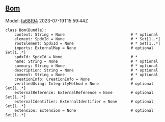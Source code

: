 ## [Bom](https://github.com/spdx/spdx-3-model/blob/main/model/Core/Classes/Bom.md)
Model: [fa68f94](https://github.com/spdx/spdx-3-model/commit/fa68f942ae1a0d0e8f05df6526f147cbe64183ed) 2023-07-19T15:59:44Z
```
class Bom(Bundle):
    context: String = None                             # * optional 
    element: SpdxId = None                             # * Set[1..*]
    rootElement: SpdxId = None                         # * Set[1..*]
    imports: ExternalMap = None                        # optional Set[1..*]
    spdxId: SpdxId = None                              # * 
    name: String = None                                # * optional 
    summary: String = None                             # * optional 
    description: String = None                         # * optional 
    comment: String = None                             # * optional 
    creationInfo: CreationInfo = None                  # 
    verifiedUsing: IntegrityMethod = None              # optional Set[1..*]
    externalReference: ExternalReference = None        # optional Set[1..*]
    externalIdentifier: ExternalIdentifier = None      # optional Set[1..*]
    extension: Extension = None                        # optional Set[1..*]
```
